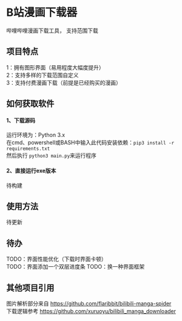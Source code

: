 # B站漫画下载器
哔哩哔哩漫画下载工具， 支持范围下载
## 项目特点
1：拥有图形界面（易用程度大幅度提升） <br />
2：支持多样的下载范围自定义 <br />
3：支持付费漫画下载（前提是已经购买的漫画）
## 如何获取软件
#### 1、下载源码
运行环境为：Python 3.x <br />
在cmd、powershell或BASH中输入此代码安装依赖：```pip3 install -r  requirements.txt```<br />
然后执行 ```python3 main.py```来运行程序
#### 2、直接运行exe版本
待构建
## 使用方法
待更新
## 待办
TODO：界面性能优化（下载时界面卡顿）<br />
TODO：界面添加一个双层进度条
TODO：换一种界面框架
## 其他项目引用
图片解析部分来自 https://github.com/flaribbit/bilibili-manga-spider <br />
下载逻辑参考 https://github.com/xuruoyu/bilibili_manga_downloader